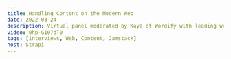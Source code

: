 ```yaml
---
title: Handling Content on the Modern Web
date: 2022-03-24
description: Virtual panel moderated by Kaya of Wordify with leading web personalities Tracy, Lee, Debbie and Kent as we take a dive into what content on the web looks like and how various products across developer tooling, hosting and content management are making leaps to create better, faster experiences for users on the web.
video: 0hp-G107dT0
tags: [interviews, Web, Content, Jamstack]
host: Strapi
---
```

